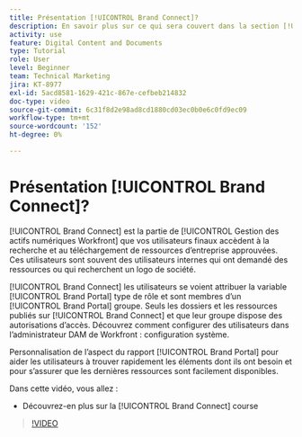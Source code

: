 ```yaml
---
title: Présentation [!UICONTROL Brand Connect]?
description: En savoir plus sur ce qui sera couvert dans la section [!UICONTROL Gestion des actifs numériques Workfront] Administrateur, cours de personnalisation de Brand Connect Partie 3.
activity: use
feature: Digital Content and Documents
type: Tutorial
role: User
level: Beginner
team: Technical Marketing
jira: KT-8977
exl-id: 5acd8581-1629-421c-867e-cefbeb214832
doc-type: video
source-git-commit: 6c31f8d2e98ad8cd1880cd03ec0b0e6c0fd9ec09
workflow-type: tm+mt
source-wordcount: '152'
ht-degree: 0%

---
```


# Présentation [!UICONTROL Brand Connect]?

[!UICONTROL Brand Connect] est la partie de [!UICONTROL Gestion des actifs numériques Workfront] que vos utilisateurs finaux accèdent à la recherche et au téléchargement de ressources d’entreprise approuvées. Ces utilisateurs sont souvent des utilisateurs internes qui ont demandé des ressources ou qui recherchent un logo de société.

[!UICONTROL Brand Connect] les utilisateurs se voient attribuer la variable [!UICONTROL Brand Portal] type de rôle et sont membres d’un [!UICONTROL Brand Portal] groupe. Seuls les dossiers et les ressources publiés sur [!UICONTROL Brand Connect] et que leur groupe dispose des autorisations d’accès. Découvrez comment configurer des utilisateurs dans l’administrateur DAM de Workfront : configuration système.

<!-- Need the cross-reference link to other LP, mentioned above -->

Personnalisation de l’aspect du rapport [!UICONTROL Brand Portal] pour aider les utilisateurs à trouver rapidement les éléments dont ils ont besoin et pour s’assurer que les dernières ressources sont facilement disponibles.

Dans cette vidéo, vous allez :

* Découvrez-en plus sur la [!UICONTROL Brand Connect] course

>[!VIDEO](https://video.tv.adobe.com/v/335240/?quality=12&learn=on)

<!-- Learn more graphic and link to article, below
* Workfront DAM within Workfront
 -->
